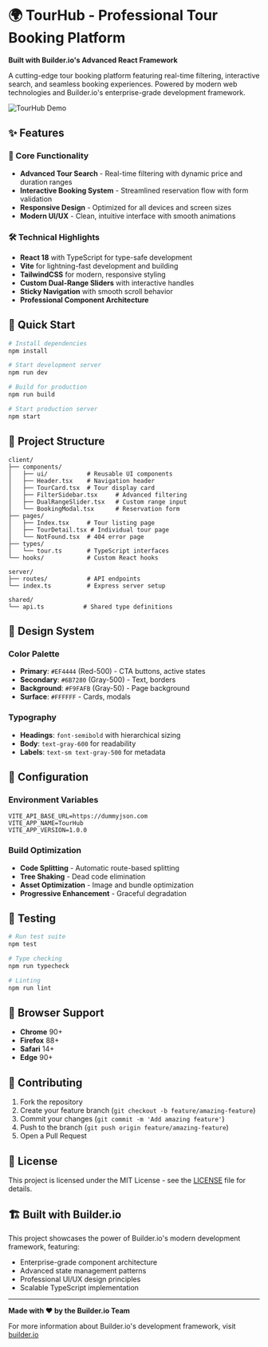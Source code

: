 # 🌍 TourHub - Professional Tour Booking Platform

**Built with Builder.io's Advanced React Framework**

A cutting-edge tour booking platform featuring real-time filtering, interactive search, and seamless booking experiences. Powered by modern web technologies and Builder.io's enterprise-grade development framework.

![TourHub Demo](https://images.unsplash.com/photo-1488646953014-85cb44e25828?w=800&h=400&fit=crop)

## ✨ Features

### 🎯 Core Functionality

- **Advanced Tour Search** - Real-time filtering with dynamic price and duration ranges
- **Interactive Booking System** - Streamlined reservation flow with form validation
- **Responsive Design** - Optimized for all devices and screen sizes
- **Modern UI/UX** - Clean, intuitive interface with smooth animations

### 🛠️ Technical Highlights

- **React 18** with TypeScript for type-safe development
- **Vite** for lightning-fast development and building
- **TailwindCSS** for modern, responsive styling
- **Custom Dual-Range Sliders** with interactive handles
- **Sticky Navigation** with smooth scroll behavior
- **Professional Component Architecture**

## 🚀 Quick Start

```bash
# Install dependencies
npm install

# Start development server
npm run dev

# Build for production
npm run build

# Start production server
npm start
```

## 📁 Project Structure

```
client/
├── components/
│   ├── ui/           # Reusable UI components
│   ├── Header.tsx    # Navigation header
│   ├── TourCard.tsx  # Tour display card
│   ├── FilterSidebar.tsx     # Advanced filtering
│   ├── DualRangeSlider.tsx   # Custom range input
│   └── BookingModal.tsx      # Reservation form
├── pages/
│   ├── Index.tsx     # Tour listing page
│   ├── TourDetail.tsx # Individual tour page
│   └── NotFound.tsx  # 404 error page
├── types/
│   └── tour.ts       # TypeScript interfaces
└── hooks/            # Custom React hooks

server/
├── routes/           # API endpoints
└── index.ts          # Express server setup

shared/
└── api.ts           # Shared type definitions
```

## 🎨 Design System

### Color Palette

- **Primary**: `#EF4444` (Red-500) - CTA buttons, active states
- **Secondary**: `#6B7280` (Gray-500) - Text, borders
- **Background**: `#F9FAFB` (Gray-50) - Page background
- **Surface**: `#FFFFFF` - Cards, modals

### Typography

- **Headings**: `font-semibold` with hierarchical sizing
- **Body**: `text-gray-600` for readability
- **Labels**: `text-sm text-gray-500` for metadata

## 🔧 Configuration

### Environment Variables

```env
VITE_API_BASE_URL=https://dummyjson.com
VITE_APP_NAME=TourHub
VITE_APP_VERSION=1.0.0
```

### Build Optimization

- **Code Splitting** - Automatic route-based splitting
- **Tree Shaking** - Dead code elimination
- **Asset Optimization** - Image and bundle optimization
- **Progressive Enhancement** - Graceful degradation

## 🧪 Testing

```bash
# Run test suite
npm test

# Type checking
npm run typecheck

# Linting
npm run lint
```

## 📱 Browser Support

- **Chrome** 90+
- **Firefox** 88+
- **Safari** 14+
- **Edge** 90+

## 🤝 Contributing

1. Fork the repository
2. Create your feature branch (`git checkout -b feature/amazing-feature`)
3. Commit your changes (`git commit -m 'Add amazing feature'`)
4. Push to the branch (`git push origin feature/amazing-feature`)
5. Open a Pull Request

## 📄 License

This project is licensed under the MIT License - see the [LICENSE](LICENSE) file for details.

## 🏗️ Built with Builder.io

This project showcases the power of Builder.io's modern development framework, featuring:

- Enterprise-grade component architecture
- Advanced state management patterns
- Professional UI/UX design principles
- Scalable TypeScript implementation

---

**Made with ❤️ by the Builder.io Team**

For more information about Builder.io's development framework, visit [builder.io](https://www.builder.io)
